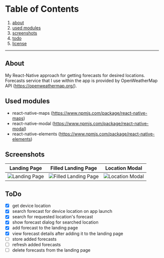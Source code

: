 # Table of Contents
1. [about](#about)
2. [used modules](#used-modules)
3. [screenshots](#screenshots)
4. [todo](#todo)
5. [license](https://github.com/kachmashk/OpenWeatherApp/blob/develop/LICENSE)

---

## About
My React-Native approach for getting forecasts for desired locations.
Forecasts service that I use within the app is provided by OpenWeatherMap API (https://openweathermap.org/).

## Used modules
- react-native-maps (https://www.npmjs.com/package/react-native-maps)
- react-native-modal (https://www.npmjs.com/package/react-native-modal)
- react-native-elements (https://www.npmjs.com/package/react-native-elements)

## Screenshots
| Landing Page | Filled Landing Page | Location Modal |
| ----------- | ----------- | ----------- |
| ![Landing Page](https://raw.githubusercontent.com/kachmashk/OpenWeatherApp-ReactNative/develop/screenshots/Landing%20Page.png) | ![Filled Landing Page](https://raw.githubusercontent.com/kachmashk/OpenWeatherApp-ReactNative/develop/screenshots/Filled%20Landing%20Page.png) | ![Location Modal](https://raw.githubusercontent.com/kachmashk/OpenWeatherApp-ReactNative/develop/screenshots/Location%20Modal.png) |

## ToDo
- [x] get device location
- [x] search forecast for device location on app launch
- [x] search for requested location's forecast
- [x] show forecast dialog for searched location
- [x] add forecast to the landing page
- [x] view forecast details after adding it to the landing page
- [ ] store added forecasts
- [ ] refresh added forecasts
- [ ] delete forecasts from the landing page
